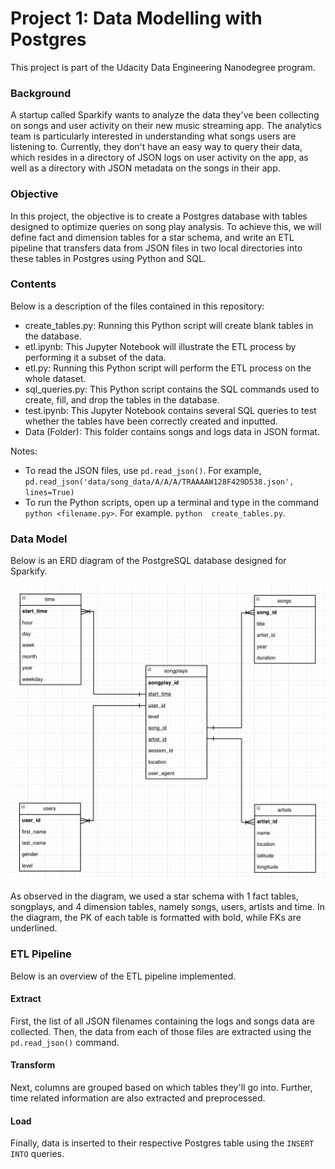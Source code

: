 # Project 1: Data Modelling with Postgres
This project is part of the Udacity Data Engineering Nanodegree program.

### Background
A startup called Sparkify wants to analyze the data they've been collecting on songs and user activity on their new music streaming app. The analytics team is particularly interested in understanding what songs users are listening to. Currently, they don't have an easy way to query their data, which resides in a directory of JSON logs on user activity on the app, as well as a directory with JSON metadata on the songs in their app.

### Objective
In this project, the objective is to create a Postgres database with tables designed to optimize queries on song play analysis. To achieve this, we will define fact and dimension tables for a star schema, and write an ETL pipeline that transfers data from JSON files in two local directories into these tables in Postgres using Python and SQL.

### Contents
Below is a description of the files contained in this repository:
- create_tables.py: Running this Python script will create blank tables in the database.
- etl.ipynb: This Jupyter Notebook will illustrate the ETL process by performing it a subset of the data.
- etl.py: Running this Python script will perform the ETL process on the whole dataset.
- sql_queries.py: This Python script contains the SQL commands used to create, fill, and drop the tables in the database.
- test.ipynb: This Jupyter Notebook contains several SQL queries to test whether the tables have been correctly created and inputted.
- Data (Folder): This folder contains songs and logs data in JSON format.

Notes:
- To read the JSON files, use `pd.read_json()`. For example, `pd.read_json('data/song_data/A/A/A/TRAAAAW128F429D538.json', lines=True)`
- To run the Python scripts, open up a terminal and type in the command `python <filename.py>`. For example. `python  create_tables.py`.

### Data Model
Below is an ERD diagram of the PostgreSQL database designed for Sparkify.

![ERD Diagram of Sparkify Database](https://github.com/Gianatmaja/Udacity-Data-Engineering-Nanodegree/blob/main/Data-Modelling-with-Postgres/DataModel.png)

As observed in the diagram, we used a star schema with 1 fact tables, songplays, and 4 dimension tables, namely songs, users, artists and time. In the diagram, the PK of each table is formatted with bold, while FKs are underlined.

### ETL Pipeline
Below is an overview of the ETL pipeline implemented.

#### Extract
First, the list of all JSON filenames containing the logs and songs data are collected. Then, the data from each of those files are extracted using the `pd.read_json()` command.

#### Transform
Next, columns are grouped based on which tables they'll go into. Further, time related information are also extracted and preprocessed.

#### Load
Finally, data is inserted to their respective Postgres table using the `INSERT INTO` queries.

